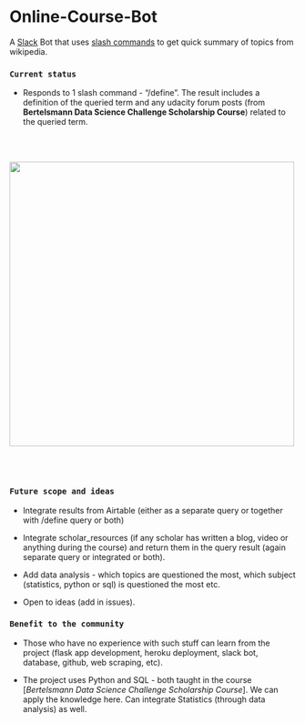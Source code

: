 # Online-Course-Bot

A [Slack](https://slack.com) Bot that uses [slash commands]() to get quick summary of topics from wikipedia.


### `Current status`
* Responds to 1 slash command - “/define”. The result includes a definition of the queried term and any udacity forum posts (from **Bertelsmann Data Science Challenge Scholarship Course**) related to the queried term.

<br> <br>

<img src="media/bot_demo.gif" height="500px">

 <br> <br>
 
### `Future scope and ideas`
* Integrate results from Airtable (either as a separate query or together with /define query or both)

* Integrate scholar_resources (if any scholar has written a blog, video or anything during the course) and return them in the query result (again separate query or integrated or both).

* Add data analysis - which topics are questioned the most, which subject (statistics, python or sql) is questioned the most etc.

* Open to ideas (add in issues).


### `Benefit to the community`
* Those who have no experience with such stuff can learn from the project (flask app development, heroku deployment, slack bot, database, github, web scraping, etc).

* The project uses Python and SQL - both taught in the course [*Bertelsmann Data Science Challenge Scholarship Course*]. We can apply the knowledge here. Can integrate Statistics (through data analysis) as well.
